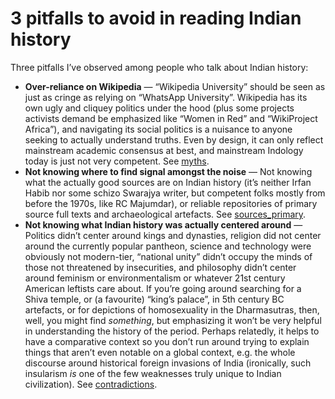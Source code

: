 # 3 pitfalls to avoid in reading Indian history
Three pitfalls I’ve observed among people who talk about Indian history:

- **Over-reliance on Wikipedia** — “Wikipedia University” should be seen as just as cringe as relying on “WhatsApp University”. Wikipedia has its own ugly and cliquey politics under the hood (plus some projects activists demand be emphasized like “Women in Red” and “WikiProject Africa”), and navigating its social politics is a nuisance to anyone seeking to actually understand truths. Even by design, it can only reflect mainstream academic consensus at best, and mainstream Indology today is just not very competent. See [myths](myths.md).
- **Not knowing where to find signal amongst the noise** — Not knowing what the actually good sources are on Indian history (it’s neither Irfan Habib nor some schizo Swarajya writer, but competent folks mostly from before the 1970s, like RC Majumdar), or reliable repositories of primary source full texts and archaeological artefacts. See [sources_primary](sources_primary.md).
- **Not knowing what Indian history was actually centered around** — Politics didn’t center around kings and dynasties, religion did not center around the currently popular pantheon, science and technology were obviously not modern-tier, “national unity” didn’t occupy the minds of those not threatened by insecurities, and philosophy didn’t center around feminism or environmentalism or whatever 21st century American leftists care about. If you’re going around searching for a Shiva temple, or (a favourite) “king’s palace”, in 5th century BC artefacts, or for depictions of homosexuality in the Dharmasutras, then, well, you might find _something_, but emphasizing it won’t be very helpful in understanding the history of the period. Perhaps relatedly, it helps to have a comparative context so you don’t run around trying to explain things that aren’t even notable on a global context, e.g. the whole discourse around historical foreign invasions of India (ironically, such insularism _is_ one of the few weaknesses truly unique to Indian civilization). See [contradictions](contradictions.md).